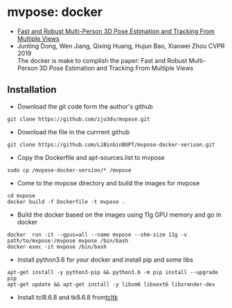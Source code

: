 # mvpose: docker #

* [Fast and Robust Multi-Person 3D Pose Estimation and Tracking From Multiple Views](https://openaccess.thecvf.com/content_CVPR_2019/papers/Dong_Fast_and_Robust_Multi-Person_3D_Pose_Estimation_From_Multiple_Views_CVPR_2019_paper.pdf)  
* Junting Dong, Wen Jiang, Qixing Huang, Hujun Bao, Xiaowei Zhou CVPR 2019  
The docker is make to complish the paper: Fast and Robust Multi-Person 3D Pose Estimation and Tracking From Multiple Views  

## Installation
* Download the git code form the author's github
```linux
git clone https://github.com/zju3dv/mvpose.git 
```
* Download the file in the currrent github
```linux
git clone https://github.com/LiBinbinBUPT/mvpose-docker-verison.git
```
* Copy the Dockerfile and apt-sources.list to mvpose
```linux
sudo cp /mvpose-docker-version/* /mvpose
```
* Come to the mvpose directory and build the images for mvpose
```linux
cd mvpose
docker build -f Dockerfile -t mvpose .
```
* Build the docker based on the images using 11g GPU memory and go in docker
```linux
docker  run -it --gpus=all --name mvpose --shm-size 11g -v path/to/mvpose:/mvpose mvpose /bin/bash
docker exec -it mvpose /bin/bash
```
* Install python3.6 for your docker and install pip and some libs
```linux
apt-get install -y python3-pip && python3.6 -m pip install --upgrade pip
apt-get update && apt-get install -y libsm6 libxext6 libxrender-dev
```
* Install tcl8.6.8 and tk8.6.8 from[tcltk](http://www.tcl.tk/software/tcltk/download.html)

